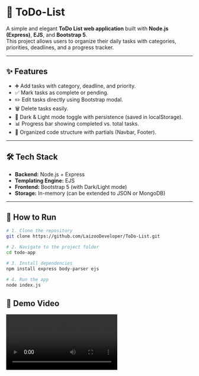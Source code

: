 # 📌 ToDo-List

A simple and elegant **ToDo List web application** built with **Node.js (Express)**, **EJS**, and **Bootstrap 5**.  
This project allows users to organize their daily tasks with categories, priorities, deadlines, and a progress tracker.  

---

## ✨ Features

- ➕ Add tasks with category, deadline, and priority.  
- ✅ Mark tasks as complete or pending.  
- ✏️ Edit tasks directly using Bootstrap modal.  
- 🗑️ Delete tasks easily.  
- 🎨 Dark & Light mode toggle with persistence (saved in localStorage).  
- 📊 Progress bar showing completed vs. total tasks.  
- 📂 Organized code structure with partials (Navbar, Footer).  

---

## 🛠️ Tech Stack

- **Backend:** Node.js + Express  
- **Templating Engine:** EJS  
- **Frontend:** Bootstrap 5 (with Dark/Light mode)  
- **Storage:** In-memory (can be extended to JSON or MongoDB)  

---

## 🚀 How to Run

```bash
# 1. Clone the repository
git clone https://github.com/LaizooDeveloper/ToDo-List.git

# 2. Navigate to the project folder
cd todo-app

# 3. Install dependencies
npm install express body-parser ejs

# 4. Run the app
node index.js
```

## 🎥 Demo Video
![Demo](assets/demo.mp4)
